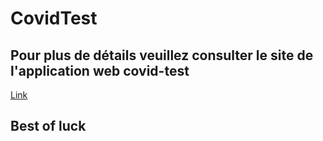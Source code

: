 # CovidTest


<h2>Pour plus de détails veuillez consulter le site de l'application web covid-test</h2>



[Link](//meryemeelhajouji.github.io/testCovid-19/)

## Best of luck

